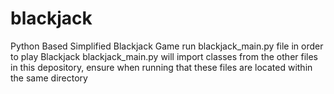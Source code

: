 # blackjack
Python Based Simplified Blackjack Game
run blackjack_main.py file in order to play Blackjack
blackjack_main.py will import classes from the other files in this depository, ensure when running that these files are located within the same directory
